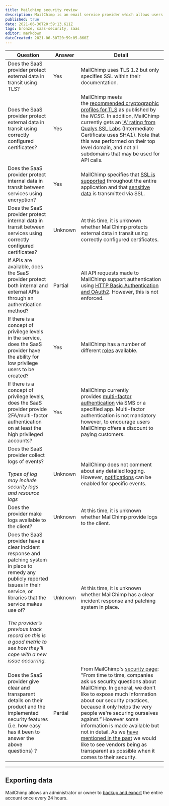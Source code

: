 ```yaml
---
title: Mailchimp security review
description: MailChimp is an email service provider which allows users to send automated messages, marketing emails and targeted campaigns.
published: true
date: 2021-06-30T20:59:13.611Z
tags: bronze, saas-security, saas
editor: markdown
dateCreated: 2021-06-30T20:59:05.860Z
---
```


| **Question** | **Answer** | **Detail** |
| --- | --- | --- |
| Does the SaaS provider protect external data in transit using TLS? | Yes | MailChimp uses TLS 1.2 but only specifies SSL within their documentation. |
| Does the SaaS provider protect external data in transit using correctly configured certificates? | Yes | MailChimp meets the [recommended cryptographic profiles for TLS](https://www.ncsc.gov.uk/guidance/tls-external-facing-services) as published by the *NCSC*. In addition, MailChimp currently gets an ['A' rating from Qualys SSL Labs](https://www.ssllabs.com/ssltest/analyze.html?d=mailchimp.com) (Intermediate Certificate uses SHA1). Note that this was performed on their top level domain, and not all subdomains that may be used for API calls. |
| Does the SaaS provider protect internal data in transit between services using encryption? | Yes | MailChimp specifies that [SSL is supported](https://kb.mailchimp.com/accounts/management/i-got-a-security-alert-in-my-browser) throughout the entire application and that [sensitive data](https://mailchimp.com/about/security/?_ga=1.103645440.1840623753.1488291707) is transmitted via SSL. |
| Does the SaaS provider protect internal data in transit between services using correctly configured certificates? | Unknown | At this time, it is unknown whether MailChimp protects external data in transit using correctly configured certificates. |
| If APIs are available, does the SaaS provider protect both internal and external APIs through an authentication method? | Partial | All API requests made to MailChimp support authentication using [HTTP Basic Authentication and OAuth2](http://developer.mailchimp.com/documentation/mailchimp/guides/get-started-with-mailchimp-api-3/#authentication). However, this is not enforced. |
| If there is a concept of privilege levels in the service, does the SaaS provider have the ability for low privilege users to be created? | Yes | MailChimp has a number of different [roles](http://kb.mailchimp.com/accounts/manage-users/manage-user-levels-in-your-account) available. |
| If there is a concept of privilege levels, does the SaaS provider provide 2FA/multi-factor authentication on at least the high privileged accounts? | Yes | MailChimp currently provides [multi-factor authentication](http://kb.mailchimp.com/accounts/login/set-up-a-two-factor-authentication-app-at-login) via SMS or a specified app. Multi-factor authentication is not mandatory however, to encourage users MailChimp offers a discount to paying customers. |
| Does the SaaS provider collect logs of events?<br><br>*Types of log may include security logs and resource logs* | Unknown | MailChimp does not comment about any detailed logging. However, [notifications](http://kb.mailchimp.com/accounts/account-setup/activate-account-notifications?_ga=1.40152738.1840623753.1488291707) can be enabled for specific events. |
| Does the provider make logs available to the client? | Unknown | At this time, it is unknown whether MailChimp provide logs to the client. |
| Does the SaaS provider have a clear incident response and patching system in place to remedy any publicly reported issues in their service, or libraries that the service makes use of?<br><br>*The provider’s previous track record on this is a good metric to see how they’ll cope with a new issue occurring.* | Unknown | At this time, it is unknown whether MailChimp has a clear incident response and patching system in place. |
| Does the SaaS provider give clear and transparent details on their product and the implemented security features (i.e. how easy has it been to answer the above questions) ? | Partial | From MailChimp's [security page](https://mailchimp.com/about/security/): "From time to time, companies ask us security questions about MailChimp. In general, we don't like to expose much information about our security practices, because it only helps the very people we're securing ourselves against.” However some information is made available but not in detail. As we [have mentioned in the past](https://www.ncsc.gov.uk/studio/blog-post/cloudy-chance-transparency) we would like to see vendors being as transparent as possible when it comes to their security. |

---

## Exporting data

MailChimp allows an administrator or owner to [backup and export](http://kb.mailchimp.com/accounts/management/export-and-back-up-account-data) the entire account once every 24 hours.